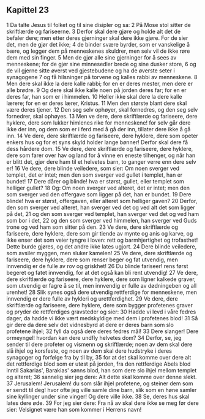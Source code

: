## Kapittel 23

1 Da talte Jesus til folket og til sine disipler og sa:
2 På Mose stol sitter de skriftlærde og fariseerne.
3 Derfor skal dere gjøre og holde alt det de befaler dere; men etter deres gjerninger skal dere ikke gjøre. For de sier det, men de gjør det ikke;
4 de binder svære byrder, som er vanskelige å bære, og legger dem på menneskenes skuldrer, men selv vil de ikke røre dem med sin finger.
5 Men de gjør alle sine gjerninger for å sees av menneskene; for de gjør sine minnesedler brede og sine dusker store,
6 og de vil gjerne sitte øverst ved gjestebudene og ha de øverste seter i synagogene
7 og få hilsninger på torvene og kalles rabbi av menneskene.
8 Men dere skal ikke la dere kalle rabbi; for en er deres mester, men dere er alle brødre.
9 Og dere skal ikke kalle noen på jorden deres far; for en er deres far, han som er i himmelen.
10 Heller ikke skal dere la dere kalle lærere; for en er deres lærer, Kristus.
11 Men den største blant dere skal være deres tjener.
12 Den seg selv ophøyer, skal fornedres, og den seg selv fornedrer, skal ophøyes.
13 Men ve dere, dere skriftlærde og fariseere, dere hyklere, dere som lukker himlenes rike for menneskene! for selv går dere ikke der inn, og dem som er i ferd med å gå der inn, tillater dere ikke å gå inn.
14 Ve dere, dere skriftlærde og fariseere, dere hyklere, dere som opeter enkers hus og for et syns skyld holder lange bønner! Derfor skal dere få dess hårdere dom.
15 Ve dere, dere skriftlærde og fariseere, dere hyklere, dere som farer over hav og land for å vinne en eneste tilhenger, og når han er blitt det, gjør dere ham til et helvetes barn, to ganger verre enn dere selv er!
16 Ve dere, dere blinde veiledere, som sier: Om noen sverger ved templet, det er intet; men den som sverger ved gullet i templet, han er bundet!
17 Dere dårer og blinde! hva er størst, gullet, eller templet som helliger gullet?
18 Og: Om noen sverger ved alteret, det er intet; men den som sverger ved den offergave som ligger på det, han er bundet.
19 Dere blinde! hva er størst, offergaven, eller alteret som helliger gaven?
20 Derfor, den som sverger ved alteret, han sverger ved det og ved alt det som ligger på det,
21 og den som sverger ved templet, han sverger ved det og ved ham som bor i det,
22 og den som sverger ved himmelen, han sverger ved Guds trone og ved ham som sitter på den.
23 Ve dere, dere skriftlærde og fariseere, dere hyklere, dere som gir tiende av mynte og anis og karve, og ikke enser det som veier tyngre i loven: rett og barmhjertighet og trofasthet! Dette burde gjøres, og det andre ikke lates ugjort.
24 Dere blinde veiledere, som avsiler myggen, men sluker kamelen!
25 Ve dere, dere skriftlærde og fariseere, dere hyklere, dere som renser beger og fat utvendig, men innvendig er de fulle av rov og griskhet!
26 Du blinde fariseer! rens først begeret og fatet innvendig, for at det også kan bli rent utvendig!
27 Ve dere, dere skriftlærde og fariseere, dere hyklere, dere som ligner kalkede graver, som utvendig er fagre å se til, men innvendig er fulle av dødningeben og all urenhet!
28 Slik synes også dere utvendig rettferdige for menneskene, men innvendig er dere fulle av hykleri og urettferdighet.
29 Ve dere, dere skriftlærde og fariseere, dere hyklere, dere som bygger profetenes graver og pryder de rettferdiges gravsteder og sier:
30 Hadde vi levd i våre fedres dager, da hadde vi ikke vært medskyldige med dem i profetenes blod!
31 Så gir dere da dere selv det vidnesbyrd at dere er deres barn som slo profetene ihjel;
32 fyll da også dere deres fedres mål!
33 Dere slanger! Dere ormeyngel! hvordan kan dere undfly helvetes dom?
34 Derfor, se, jeg sender til dere profeter og vismenn og skriftlærde; noen av dem skal dere slå ihjel og korsfeste, og noen av dem skal dere hudstryke i deres synagoger og forfølge fra by til by,
35 for at det skal komme over dere alt det rettferdige blod som er utøst på jorden, fra den rettferdige Abels blod inntil Sakarias', Barakias' sønns blod, han som dere slo ihjel mellom templet og alteret;
36 sannelig sier jeg dere: Alt dette skal komme over denne slekt.
37 Jerusalem! Jerusalem! du som slår ihjel profetene, og steiner dem som er sendt til deg! hvor ofte jeg ville samle dine barn, slik som en høne samler sine kyllinger under sine vinger! Og dere ville ikke.
38 Se, deres hus skal lates dere øde.
39 For jeg sier dere: Fra nå av skal dere ikke se meg før dere sier: Velsignet være han som kommer i Herrens navn!
